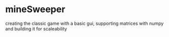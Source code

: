 # mineSweeper
creating the classic game with a basic gui, supporting matrices with numpy and building it for scaleability
